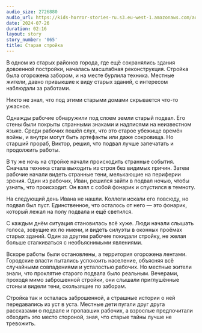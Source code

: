 ```yaml
---
audio_size: 2726880
audio_url: https://kids-horror-stories-ru.s3.eu-west-1.amazonaws.com/audio/065-old-construction-site.mp3
date: 2024-07-26
duration: 02:16
layout: story
story_number: '065'
title: Старая стройка
---
```


В одном из старых районов города, где ещё сохранялись здания довоенной постройки, началась масштабная реконструкция. Стройка была огорожена забором, и на месте бурлила техника. Местные жители, давно привыкшие к виду старых зданий, с интересом наблюдали за работами.

Никто не знал, что под этими старыми домами скрывается что-то ужасное.

Однажды рабочие обнаружили под слоем земли старый подвал. Его стены были покрыты странными знаками и надписями на неизвестном языке. Среди рабочих пошёл слух, что это старое убежище времён войны, и внутри могут быть артефакты или даже сокровища. Но старший прораб, Виктор, решил, что подвал лучше запечатать и продолжить работы.

В ту же ночь на стройке начали происходить странные события. Сначала техника стала выходить из строя без видимых причин. Затем рабочие начали видеть странные тени, мелькающие на периферии зрения. Один из рабочих, Иван, решился зайти в подвал ночью, чтобы узнать, что происходит. Он взял с собой фонарик и спустился в темноту.

На следующий день Ивана не нашли. Коллеги искали его повсюду, но подвал был пуст. Единственное, что осталось от него — это фонарик, который лежал на полу подвала и ещё светился.

С каждым днём ситуация становилась всё хуже. Люди начали слышать голоса, зовущие их по имени, и видеть силуэты в оконных проёмах старых зданий. Один за другим рабочие покидали стройку, не желая больше сталкиваться с необъяснимыми явлениями.

Вскоре работы были остановлены, а территория огорожена лентами. Городские власти пытались успокоить население, объясняя всё случайными совпадениями и усталостью рабочих. Но местные жители знали, что проклятие старого подвала было реальным. Вечерами, проходя мимо заброшенной стройки, они слышали приглушённые стоны и видели тени, скользящие по заборам.

Стройка так и осталась заброшенной, а страшные истории о ней передавались из уст в уста. Местные дети пугали друг друга рассказами о подвале и пропавших рабочих, а взрослые предпочитали обходить это место стороной, зная, что старые тайны лучше не тревожить.